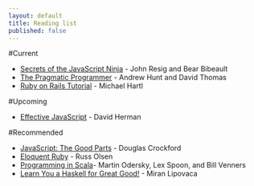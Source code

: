 ```yaml
---
layout: default
title: Reading list
published: false
---
```


#Current

- [Secrets of the JavaScript Ninja](http://www.amazon.com/Secrets-JavaScript-Ninja-John-Resig/dp/193398869X/) - John Resig and Bear Bibeault
- [The Pragmatic Programmer](http://www.amazon.com/Pragmatic-Programmer-Journeyman-Master/dp/020161622X/) - Andrew Hunt and David Thomas
- [Ruby on Rails Tutorial](http://ruby.railstutorial.org/ruby-on-rails-tutorial-book) - Michael Hartl

#Upcoming

- [Effective JavaScript](http://www.amazon.com/Effective-JavaScript-Specific-Software-Development/dp/0321812182/) - David Herman

#Recommended

- [JavaScript: The Good Parts](http://www.amazon.com/JavaScript-Good-Parts-Douglas-Crockford/dp/0596517742/) - Douglas Crockford
- [Eloquent Ruby](http://www.amazon.com/Eloquent-Ruby-Addison-Wesley-Professional/dp/0321584104/) - Russ Olsen
- [Programming in Scala](http://www.amazon.com/Programming-Scala-Comprehensive-Step---Step/dp/0981531644/ )- Martin Odersky, Lex Spoon, and Bill Venners
- [Learn You a Haskell for Great Good!](learnyouahaskell.com) - Miran Lipovaca
